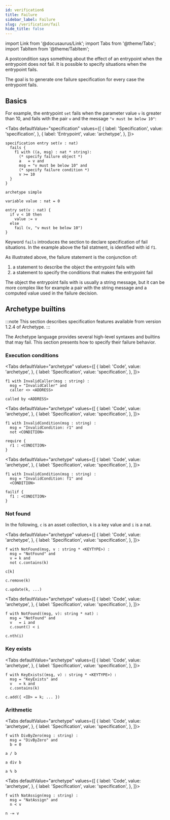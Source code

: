 ```yaml
---
id: verification6
title: Failure
sidebar_label: Failure
slug: /verification/fail
hide_title: false
---
```

import Link from '@docusaurus/Link';
import Tabs from '@theme/Tabs';
import TabItem from '@theme/TabItem';

A <Link to='/docs/verification/postcondition'>postcondition</Link> says something about the effect of an entrypoint when the entrypoint does not fail. It is possible to specify situations when the entrypoint fails.

The goal is to generate one failure specification for every case the entrypoint fails.

## Basics

For example, the entrypoint `set` fails when the parameter value `v` is greater than 10, and fails with the pair `v` and the message `"v must be below 10"`:

<Tabs
  defaultValue="specification"
  values={[
    { label: 'Specification', value: 'specification', },
    { label: 'Entrypoint', value: 'archetype', },
  ]}>

<TabItem value="specification">

```archetype
specification entry set(v : nat)
  fails {
    f1 with ((a, msg) : nat * string):
      (* specify failure object *)
      a   = v and
      msg = "v must be below 10" and
      (* specify failure condition *)
      v >= 10
  }
}
```

</TabItem>

<TabItem value="archetype">

```archetype
archetype simple

variable value : nat = 0

entry set(v : nat) {
  if v < 10 then
    value := v
  else
    fail (v, "v must be below 10")
}
```

</TabItem>
</Tabs>

Keyword `fails` introduces the section to declare specification of fail situations. In the example above the fail statment, is identified with id `f1`.

As illustrated above, the failure statement is the conjunction of:
1. a statement to describe the object the entrypoint fails with
2. a statement to specify the conditions that makes the entrypoint fail

The object the entrypoint fails with is usually a string message, but it can be more complex like for example a pair with the string message and a computed value used in the failure decision.

 ## Archetype builtins

:::note
This section describes specification features available from version 1.2.4 of Archetype.
:::

The Archetype language provides several high-level syntaxes and builtins that may fail. This section presents how to specify their failure behavior.

### Execution conditions

<Tabs
  defaultValue="archetype"
  values={[
    { label: 'Code', value: 'archetype', },
    { label: 'Specification', value: 'specification', },
  ]}>

<TabItem value="specification">

```archetype
f1 with InvalidCaller(msg : string) :
  msg = "InvalidCaller" and
  caller <> <ADDRESS>
```

</TabItem>

<TabItem value="archetype">

```archetype
called by <ADDRESS>
```

</TabItem>
</Tabs>

<Tabs
  defaultValue="archetype"
  values={[
    { label: 'Code', value: 'archetype', },
    { label: 'Specification', value: 'specification', },
  ]}>

<TabItem value="specification">

```archetype
f1 with InvalidCondition(msg : string) :
  msg = "InvalidCondition: r1" and
  not <CONDITION>
```

</TabItem>

<TabItem value="archetype">

```archetype
require {
  r1 : <CONDITION>
}
```

</TabItem>
</Tabs>

<Tabs
  defaultValue="archetype"
  values={[
    { label: 'Code', value: 'archetype', },
    { label: 'Specification', value: 'specification', },
  ]}>

<TabItem value="specification">

```archetype
f1 with InvalidCondition(msg : string) :
  msg = "InvalidCondition: f1" and
  <CONDITION>
```

</TabItem>

<TabItem value="archetype">

```archetype
failif {
  f1 : <CONDITION>
}
```

</TabItem>
</Tabs>

### Not found

In the following, `c` is an asset collection, `k` is a key value and `i` is a nat.

<Tabs
  defaultValue="archetype"
  values={[
    { label: 'Code', value: 'archetype', },
    { label: 'Specification', value: 'specification', },
  ]}>

<TabItem value="specification">

```archetype
f with NotFound(msg, v : string * <KEYTYPE>) :
  msg = "NotFound" and
  v = k and
  not c.contains(k)
```

</TabItem>

<TabItem value="archetype">

```archetype
c[k]
```

```archetype
c.remove(k)
```

```archetype
c.update(k, ...)
```

</TabItem>
</Tabs>

<Tabs
  defaultValue="archetype"
  values={[
    { label: 'Code', value: 'archetype', },
    { label: 'Specification', value: 'specification', },
  ]}>

<TabItem value="specification">

```archetype
f with NotFound((msg, v): string * nat) :
  msg = "NotFound" and
  v   = i and
  c.count() < i
```

</TabItem>

<TabItem value="archetype">

```archetype
c.nth(i)
```

</TabItem>
</Tabs>

### Key exists

<Tabs
  defaultValue="archetype"
  values={[
    { label: 'Code', value: 'archetype', },
    { label: 'Specification', value: 'specification', },
  ]}>

<TabItem value="specification">

```archetype
f with KeyExists((msg, v) : string * <KEYTYPE>) :
  msg = "KeyExists" and
  v   = k and
  c.contains(k)
```

</TabItem>

<TabItem value="archetype">

```archetype
c.add({ <ID> = k; ... })
```

</TabItem>
</Tabs>

### Arithmetic

</TabItem>
</Tabs>

<Tabs
  defaultValue="archetype"
  values={[
    { label: 'Code', value: 'archetype', },
    { label: 'Specification', value: 'specification', },
  ]}>

<TabItem value="specification">

```archetype
f with DivByZero(msg : string) :
  msg = "DivByZero" and
  b = 0
```

</TabItem>

<TabItem value="archetype">

```archetype
a / b
```

```archetype
a div b
```

```archetype
a % b
```

</TabItem>
</Tabs>

<Tabs
  defaultValue="archetype"
  values={[
    { label: 'Code', value: 'archetype', },
    { label: 'Specification', value: 'specification', },
  ]}>

<TabItem value="specification">

```archetype
f with NatAssign(msg : string) :
  msg = "NatAssign" and
  n < v
```

</TabItem>

<TabItem value="archetype">

```archetype
n -= v
```